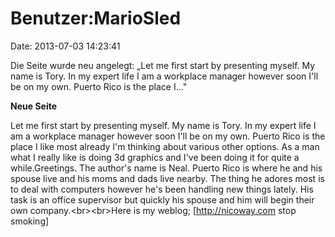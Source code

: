 Benutzer:MarioSled
==================

Date: 2013-07-03 14:23:41

Die Seite wurde neu angelegt: „Let me first start by presenting myself.
My name is Tory. In my expert life I am a workplace manager however soon
I\'ll be on my own. Puerto Rico is the place I..."

**Neue Seite**

<div>

Let me first start by presenting myself. My name is Tory. In my expert
life I am a workplace manager however soon I\'ll be on my own. Puerto
Rico is the place I like most already I\'m thinking about various other
options. As a man what I really like is doing 3d graphics and I\'ve been
doing it for quite a while.Greetings. The author\'s name is Neal. Puerto
Rico is where he and his spouse live and his moms and dads live nearby.
The thing he adores most is to deal with computers however he\'s been
handling new things lately. His task is an office supervisor but quickly
his spouse and him will begin their own company.\<br\>\<br\>Here is my
weblog; \[http://nicoway.com stop smoking\]

</div>
